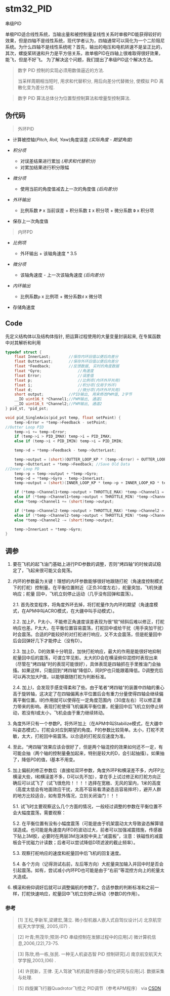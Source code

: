 # stm32_PID

串级PID

单极PID适合线性系统，当输出量和被控制量呈线性关系时单极PID能获得较好的效果，但是四轴不是线性系统，现代学者认为，四轴通常可以简化为一个二阶阻尼系统。为什么四轴不是线性系统呢？首先，输出的电压和电机转速不是呈正比的，其次，螺旋桨转速和升力是平方倍关系，故单极PID在四轴上很难取得很好效果，能飞，但是不好飞。
为了解决这个问题，我们提出了串级PID这个解决方法。

> 数字 PID 控制的实现必须用数值逼近的方法.
>
> 当采样周期相当短时, 用求和代替积分, 用后向差分代替微分, 使模拟 PID 离散化变为差分方程.

> 数字 PID 算法总体分为位置型控制算法和增量型控制算法.


## 伪代码
> 外环PID

- 计算被控轴(*Pitch, Roll, Yaw*)角度误差 *(实际角度 - 期望角度)*

* *积分项*

	- 对误差结果进行累加 *(用求和代替积分)*
	- 对累加结果进行积分限幅

* *微分项*

	- 使用当前的角度值减去上一次的角度值 *(后向差分)*

* *外环输出*

	- 比例系数 **`P`** x 当前误差 + 积分系数 **`I`** x 积分项 + 微分系数 **`D`** x 积分项
- 保存上一次角度值

> 内环PD

* *比例项*

	- 外环输出 + 该轴角速度 * 3.5
* *微分项*

	- 该轴角速度 - 上一次该轴角速度 *(后向差分)*

* *内环输出*

	- 比例系数`p` x 比例项 + 微分系数`d` x 微分项

- 存储角速度

## Code

先定义结构体以及结构体指针, 把运算过程使用的大量变量封装起来, 在专属函数中对其解析和利用

``` c
typedef struct {
    float InnerLast;		//保存内环旧值以便后向差分
    float OutterLast;		//保存外环旧值以便后向差分
    float *Feedback;		//反馈数据, 实时的角度数据
    float *Gyro;				//角速度
    float Error;				//误差值
    float p;					//比例项(内环外环共用)
    float i;					//积分项(仅用于外环)
    float d;					//微分项(内环外环共用)
    short output;			//PID输出, 用来修改PWM值, 2字节
    __IO uint16_t *Channel1;//PWM输出, 通道1
    __IO uint16_t *Channel2;//PWM输出, 通道2
} pid_st, *pid_pst;
```


``` c
void pid_SingleAxis(pid_pst temp, float setPoint) {
    temp->Error = *temp->Feedback - setPoint;
//Outter Loop PID
    temp->i += temp->Error;
    if (temp->i > PID_IMAX) temp->i = PID_IMAX;
    else if (temp->i < PID_IMIN) temp->i = PID_IMIN;

    temp->d = *temp->Feedback - temp->OutterLast;

    temp->output = (short)(OUTTER_LOOP_KP * (temp->Error) + OUTTER_LOOP_KI * temp->i + OUTTER_LOOP_KD * temp->d);
    temp->OutterLast = *temp->Feedback; //Save Old Data
//Inner Loop PD
    temp->p = temp->output + *temp->Gyro;
    temp->d = *temp->Gyro - temp->InnerLast;
    temp->output = (short)(INNER_LOOP_KP * temp->p + INNER_LOOP_KD * temp->d);

    if (*temp->Channel1+temp->output > THROTTLE_MAX) *temp->Channel1 = THROTTLE_MAX;
    else if (*temp->Channel1+temp->output < THROTTLE_MIN) *temp->Channel1 = THROTTLE_MIN;
    else *temp->Channel1 += (short)temp->output;

    if (*temp->Channel2-temp->output > THROTTLE_MAX) *temp->Channel2 = THROTTLE_MAX;
    else if (*temp->Channel2-temp->output < THROTTLE_MIN) *temp->Channel2 = THROTTLE_MIN;
    else *temp->Channel2 -= (short)temp->output;

    temp->InnerLast = *temp->Gyro;
}
```

## 调参

1. 要在飞机的起飞油门基础上进行PID参数的调整，否则“烤四轴”的时候调试稳定了，飞起来很可能又会晃荡。

2. 内环的参数最为关键！理想的内环参数能够很好地跟随打舵（角速度控制模式下的打舵）控制量。在平衡位置附近（正负30度左右），舵量突加，飞机快速响应；舵量     回中，飞机立刻停止运动（几乎没有回弹和震荡）。

	2.1. 首先改变程序，将角度外环去掉，将打舵量作为内环的期望（角速度模式，在APM中叫ACRO模式，在大疆中叫手动模式）。

	2.2. 加上P，P太小，不能修正角速度误差表现为很“软”倾斜后难以修正，打舵响应也差。P太大，在平衡位置容易震荡，打舵回中或给干扰（用手突加干扰）时会震荡。合适的P能较好的对打舵进行响应，又不太会震荡，但是舵量回中后会回弹好几下才能停止（没有D）。

	2.3. 加上D，D的效果十分明显，加快打舵响应，最大的作用是能很好地抑制舵量回中后的震荡，可谓立竿见影。太大的D会在横滚俯仰混控时表现出来（尽管在“烤四轴”时的表现可能很好），具体表现是四轴抓在手里推油门会抽搐。如果这样，只能回到“烤四轴”降低D，同时P也只能跟着降低。D调整完后可以再次加大P值，以能够跟随打舵为判断标准。

	2.4. 加上I，会发现手感变得柔和了些。由于笔者“烤四轴”的装置中四轴的重心高于旋转轴，这决定了在四轴偏离水平位置后会有重力分量使得四轴会继续偏离平衡位置。I的作用就可以使得在一定角度范围内（30度左右）可以修正重力带来的影响。表现打舵使得飞机偏离平衡位置，舵量回中后飞机立刻停止转动，若没有I或太小，飞机会由于重力继续转动。

3. 角度外环只有一个参数P。将外环加上（在APM中叫Stabilize模式，在大疆中叫姿态模式）。打舵会对应到期望的角度。P的参数比较简单。太小，打舵不灵敏，太大，打舵回中易震荡。以合适的打舵反应速度为准。

4. 至此，“烤四轴”效果应该会很好了，但是两个轴混控的效果如何还不一定，有可能会抽（两个轴的控制量叠加起来，特别是较大的D，会引起抽搐）。如果抽了，降低PD的值，I基本不用变。

5. 加上偏航的修正参数后（直接给双环参数，角度外环P和横滚差不多，内环P比横滚大些，I和横滚差不多，D可以先不加），拿在手上试过修正和打舵方向正确后可以试飞了（试飞很危险！！！！选择在宽敞、无风的室内，1米的高度（高度太低会有地面效应干扰，太高不容易看清姿态且容易摔坏），避开人群的地方比较适合，如有意外情况，立刻关闭油门！！！

	5.1. 试飞时主要观察这么几个方面的情况，一般经过调整的参数在平衡位置不会大幅度震荡，需要观察：

	5.2. 在平衡位置有没有小幅度震荡（可能是由于机架震动太大导致姿态解算错误造成。也可能是角速度内环D的波动过大，前者可以加强减震措施，传感器下贴上3M胶，必要时在两层3M泡沫胶中夹上“减震板”，注意：铁磁性的减震板会干扰磁力计读数；后者可以尝试降低D项滤波的截止频率）。

	5.3. 观察打舵响应的速度和舵量回中后飞机的回复速度。

	5.4. 各个方向（记得测试右前，左后等方向）大舵量突加输入并回中时是否会引起震荡。如有，尝试减小内环PD也可能是由于“右前”等混控方向上的舵量太大造成。

6. 横滚和俯仰调好后就可以调整偏航的参数了。合适参数的判断标准和之前一样，打舵快速响应，舵量回中飞机立刻停止转动（参数D的作用）。

### 参考
> [1] 王松,李新军,梁建宏,蒲立. 微小型机器人嵌入式自驾仪设计[J] 北京航空航天大学学报,
2005,(07) .

> [2] 叶青;熊茂华;预测-PID 串级控制在发酵过程中的应用[J] 微计算机信息,2006,(22),73-75.


> [3] 陈欣,杨一栋,张民. 一种无人机姿态智 PID 控制研究[J] 南京航空航天大学学报,2003,(06) .


> [4] 许民新，王律. 无人驾驶飞机机载传感器小型化研究与应用[J]. 数据采集与处理.


> [5] 四旋翼飞行器Quadrotor飞控之 PID调节（参考APM程序） via [CSDN](http://blog.csdn.net/super_mice/article/details/38436723)
